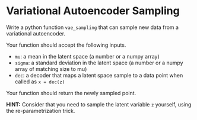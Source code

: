 # Variational Autoencoder Sampling

Write a python function `vae_sampling` that can sample new data from a variational autoencoder.

Your function should accept the following inputs.

- `mu`: a mean in the latent space (a number or a numpy array)
- `sigma`: a standard deviation in the latent space (a number or a numpy array of matching size to mu)
- `dec`: a decoder that maps a latent space sample to a data point when called as `x = dec(z)`

Your function should return the newly sampled point.

**HINT:** Consider that you need to sample the latent variable `z` yourself, using the re-parametrization trick.
